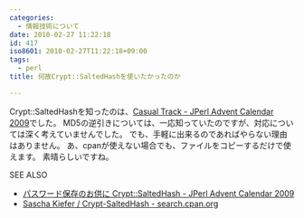 ```yaml
---
categories:
  - 情報技術について
date: 2010-02-27 11:22:18
id: 417
iso8601: 2010-02-27T11:22:18+09:00
tags:
  - perl
title: 何故Crypt::SaltedHashを使いたかったのか

---
```


Crypt::SaltedHashを知ったのは、<a href="http://perl-users.jp/articles/advent-calendar/2009/casual/" target="_blank">Casual Track - JPerl Advent Calendar 2009</a>でした。
MD5の逆引きについては、一応知っていたのですが、対応については深く考えていませんでした。
でも、手軽に出来るのであればやらない理由はありません。
あ、cpanが使えない場合でも、ファイルをコピーするだけで使えます。
素晴らしいですね。
<div>
<p>SEE ALSO</p>
<ul>
<li><a href="http://perl-users.jp/articles/advent-calendar/2009/casual/14.html" target="_blank">パスワード保存のお供に Crypt::SaltedHash - JPerl Advent Calendar 2009</a></li>
<li><a href="http://search.cpan.org/dist/Crypt-SaltedHash/" target="_blank">Sascha Kiefer / Crypt-SaltedHash - search.cpan.org</a></li>
</ul>
</div>
    	